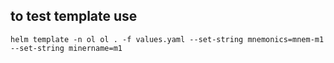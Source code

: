 ## to test template use
```
helm template -n ol ol . -f values.yaml --set-string mnemonics=mnem-m1 --set-string minername=m1
```
